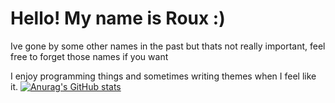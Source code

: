 # Hello! My name is Roux :)
Ive gone by some other names in the past but thats not really important, feel free to forget those names if you want

I enjoy programming things and sometimes writing themes when I feel like it.
[![Anurag's GitHub stats](https://github-readme-stats.vercel.app/api?username=airidaceae)](https://github.com/anuraghazra/github-readme-stats)
